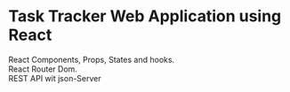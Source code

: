 # Task Tracker Web Application using React  
React Components, Props, States and hooks.  
React Router Dom.  
REST API wit json-Server

